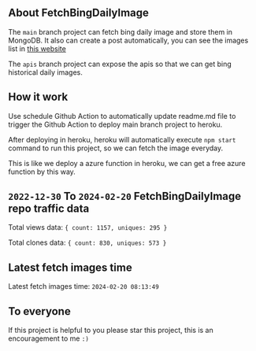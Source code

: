 ## About FetchBingDailyImage

The `main` branch project can fetch bing daily image and store them in MongoDB.
It also can create a post automatically, you can see the images list in [this website](https://oursalbum.netlify.app)

The `apis` branch project can expose the apis so that we can get bing historical daily images.

## How it work

Use schedule Github Action to automatically update readme.md file to trigger the Github Action to deploy main branch project to heroku.

After deploying in heroku, heroku will automatically execute `npm start` command to run this project, so we can fetch the image everyday.

This is like we deploy a azure function in heroku, we can get a free azure function by this way.

## `2022-12-30` To `2024-02-20` FetchBingDailyImage repo traffic data

Total views data: `{ count: 1157, uniques: 295 }`

Total clones data: `{ count: 830, uniques: 573 }`

## Latest fetch images time

Latest fetch images time: `2024-02-20 08:13:49`

## To everyone

If this project is helpful to you please star this project, this is an encouragement to me `:)`



